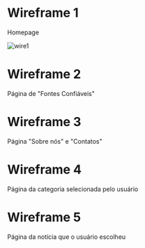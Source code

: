 # Wireframe 1 
Homepage


![wire1](https://raw.githubusercontent.com/ICEI-PUC-Minas-PPLCC-TI/tiaw-ppl-cc-m-20212-trabalho-fake-news-1/master/Documentacao/imagens/wireframe1.png)
# Wireframe 2
Página de "Fontes Confiáveis"

# Wireframe 3
Página "Sobre nós" e "Contatos"

# Wireframe 4 
Página da categoria selecionada pelo usuário

# Wireframe 5 
Página da notícia que o usuário escolheu

